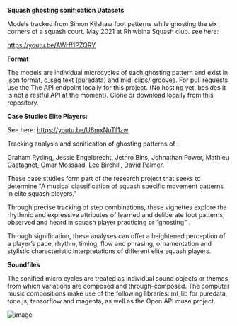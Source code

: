 


**Squash ghosting sonification Datasets**

Models tracked from Simon Kilshaw foot patterns while ghosting the six corners of a squash court. May 2021 at Rhiwbina Squash club.
see here:

https://youtu.be/AWrff1PZQRY

**Format**

The models are individual microcycles of each ghosting pattern and exist in json format, c_seq text (puredata) and midi clips/ grooves. For pull requests use the The API endpoint locally for this project. (No hosting yet, besides it is not a restful API at the moment). Clone or download locally from this repository.


**Case Studies Elite Players:**

See here: https://youtu.be/U8mxNuTf1zw

Tracking analysis and sonification of ghosting patterns of :

Graham Ryding,
Jessie Engelbrecht,
Jethro Bins,
Johnathan Power, 
Mathieu Castagnet, 
Omar Mossaad, 
Lee Birchill, 
David Palmer.

These case studies form part of the research project that seeks to determine "A musical classification of squash specific movement patterns in elite squash players."

Through precise tracking of step combinations, these vignettes explore the rhythmic and expressive attributes of learned  and deliberate foot patterns, observed and heard in squash player practicing or “ghosting” . 

Through signification, these analyses can offer a heightened perception of a player’s pace, rhythm, timing,  flow and phrasing,  ornamentation and stylistic characteristic interpretations of different elite squash players. 

**Soundfiles**

The sonified micro cycles are treated as individual sound objects or themes, from which variations are composed and through-composed.
The computer music compositions make use of the following libraries: ml_lib for puredata,  tone.js, tensorflow and magenta, as well as the Open API muse project.


![image](https://user-images.githubusercontent.com/35170999/118810319-a60d4680-b8a3-11eb-9ca9-c1358aae9e63.png)
